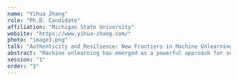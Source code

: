 ```yaml
---
name: "Yihua Zhang"
role: "Ph.D. Candidate"
affiliation: "Michigan State University"
website: "https://www.yihua-zhang.com/"
photo: "image3.png"
talk: "Authenticity and Resilience: New Frontiers in Machine Unlearning for Large Language Models"
abstract: "Machine unlearning has emerged as a powerful approach for selectively removing harmful or undesirable knowledge from large language models (LLMs) while preserving their general capabilities. However, recent findings reveal significant pitfalls in existing unlearning methods, including 'fake unlearning'—where knowledge is merely hidden rather than truly removed. Such incomplete removal can render models highly vulnerable to malicious attacks or unintentional downstream fine-tunings. In this talk, we will explore how authenticity—the genuine erasure of targeted knowledge—and resilience—robustness to relearning and finetuning—can jointly serve as guiding principles for more effective machine unlearning. Drawing on both theoretical insights and empirical findings, we discuss novel strategies such as second-order optimization, weight attribution analysis, invariance-regularized training, and sharpness-aware unlearning. We show how these approaches not only address 'fake unlearning' but also provide even more benefits. By mapping out these new frontiers, our work contributes practical insights and foundational ideas to help researchers and practitioners develop robust, efficient, and truly trustworthy unlearning solutions for the next generation of large language models."
session: "1"
order: "3"
---
```

